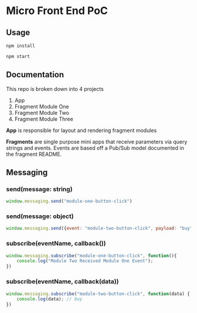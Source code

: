 # Micro Front End PoC

## Usage

```sh
npm install
```

```sh
npm start
```

## Documentation

This repo is broken down into 4 projects
1. App
2. Fragment Module One
3. Fragment Module Two
4. Fragment Module Three

**App** is responsible for layout and rendering fragment modules

**Fragments** are single purpose mini apps that receive parameters via query strings and events. Events are based off a Pub/Sub model documented in the fragment README.

## Messaging

### send(message: string)
```js
window.messaging.send("module-one-button-click")
```

### send(message: object)
```js
window.messaging.send({event: "module-two-button-click", payload: "buy"})
```

### subscribe(eventName, callback())
```js
window.messaging.subscribe("module-one-button-click", function(){
    console.log("Module Two Received Module One Event");
})
```

### subscribe(eventName, callback(data))
```js
window.messaging.subscribe("module-two-button-click", function(data) {
    console.log(data); // buy
})
```
